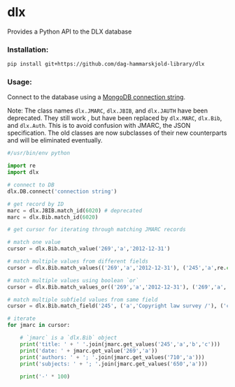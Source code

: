 
# dlx
Provides a Python API to the DLX database

### Installation:
```bash
pip install git+https://github.com/dag-hammarskjold-library/dlx
```

### Usage:

Connect to the database using a [MongoDB connection string](https://docs.mongodb.com/manual/reference/connection-string/).

Note: The class names `dlx.JMARC`, `dlx.JBIB`, and `dlx.JAUTH` have been deprecated. They still work , but have been replaced by `dlx.MARC`, `dlx.Bib`, and `dlx.Auth`. This is to avoid confusion with JMARC, the JSON specification. The old classes are now subclasses of their new counterparts and will be eliminated eventually.

```python
#/usr/bin/env python

import re
import dlx

# connect to DB
dlx.DB.connect('connection string')

# get record by ID
marc = dlx.JBIB.match_id(6020) # deprecated
marc = dlx.Bib.match_id(6020)

# get cursor for iterating through matching JMARC records

# match one value
cursor = dlx.Bib.match_value('269','a','2012-12-31')

# match multiple values from different fields
cursor = dlx.Bib.match_values(('269','a','2012-12-31'), ('245','a',re.compile('report',re.IGNORECASE)))

# match multiple values using boolean `or`
cursor = dlx.Bib.match_values_or(('269','a','2012-12-31'), ('269','a','2013-01-02'))

# match multiple subfield values from same field
cursor = dlx.Bib.match_field('245', ('a','Copyright law survey /'), ('c','World Intellectual Property Organization.'))

# iterate
for jmarc in cursor:

    # `jmarc` is a `dlx.Bib` object
    print('title: ' + ' '.join(jmarc.get_values('245','a','b','c')))
    print('date: ' + jmarc.get_value('269','a'))
    print('authors: ' + '; '.join(jmarc.get_values('710','a')))
    print('subjects: ' + '; '.join(jmarc.get_values('650','a')))
		
    print('-' * 100)
    
```
